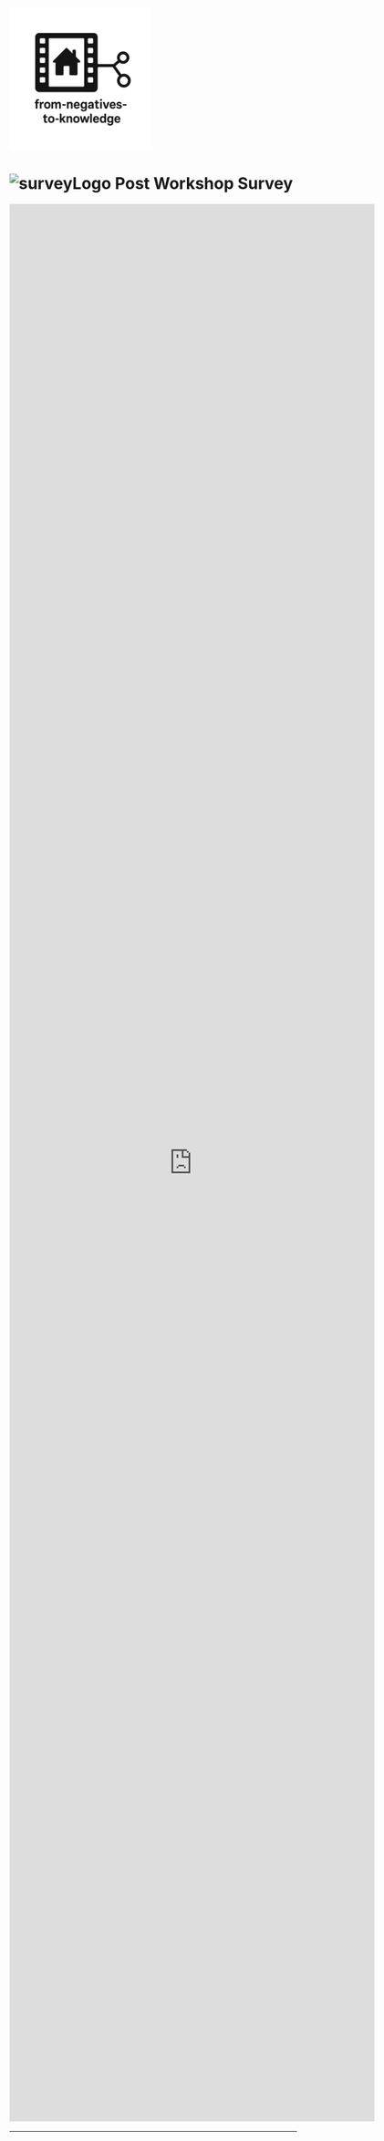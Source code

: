 <link rel="stylesheet" href="style.css">

<p align="left">
  <a href="https://darnellemelvin.github.io/from-negatives-to-knowledge">
    <img src="assets/images/negative2nodeInverse_logo.png" alt="Home" style="height: 250px;">
  </a>
</p>

# <img width="80" height="80" alt="surveyLogo" src="https://github.com/user-attachments/assets/e67a50e0-ec09-4a61-80e2-6d1ee192b5e0" /> Post Workshop Survey
<iframe src="https://docs.google.com/forms/d/e/1FAIpQLSdwH5CL7ZOX6Rmg3jwPprc66NpNFuk2ZI--g74DPj3gXSZBkQ/viewform?embedded=true" width="640" height="3363" frameborder="0" marginheight="0" marginwidth="0">Loading…</iframe>


---
